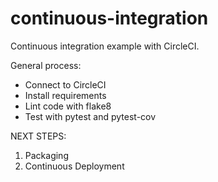 # continuous-integration
Continuous integration example with CircleCI.

General process:
- Connect to CircleCI
- Install requirements
- Lint code with flake8
- Test with pytest and pytest-cov


NEXT STEPS: 
1. Packaging
2. Continuous Deployment
